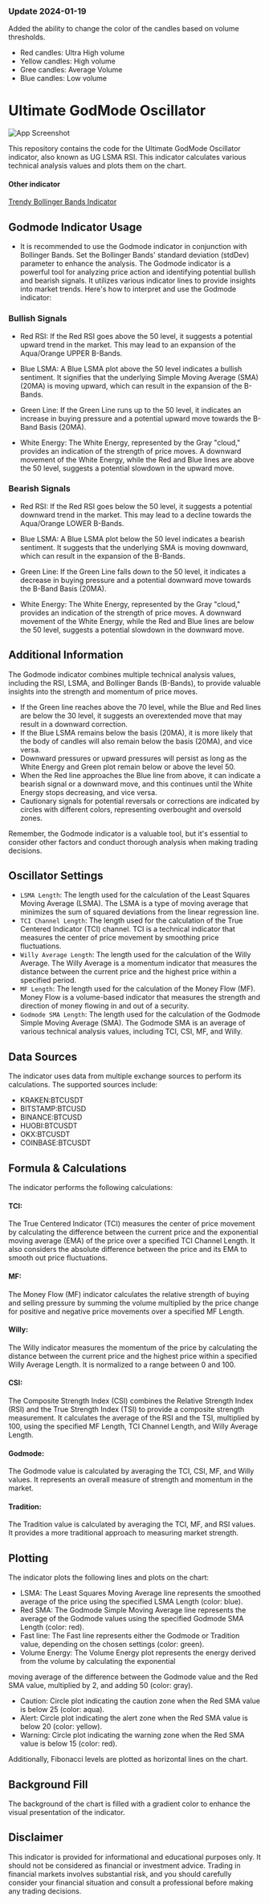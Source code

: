 ### Update 2024-01-19
Added the ability to change the color of the candles based on volume thresholds.
- Red candles: Ultra High volume
- Yellow candles: High volume
- Gree candles: Average Volume
- Blue candles: Low volume

 
# Ultimate GodMode Oscillator

![App Screenshot](https://github.com/rzgarespo/Ultimate-Godmode-Oscillator/blob/main/GodMode-BTC_2023-05-21_16-20-11.png)

This repository contains the code for the Ultimate GodMode Oscillator indicator, also known as UG LSMA RSI. This indicator calculates various technical analysis values and plots them on the chart.
#### Other indicator

[Trendy Bollinger Bands Indicator](https://github.com/rzgarespo/trendyBollingerBands)

## Godmode Indicator Usage
- It is recommended to use the Godmode indicator in conjunction with Bollinger Bands. Set the Bollinger Bands' standard deviation (stdDev) parameter to enhance the analysis.
The Godmode indicator is a powerful tool for analyzing price action and identifying potential bullish and bearish signals. It utilizes various indicator lines to provide insights into market trends. Here's how to interpret and use the Godmode indicator:

### Bullish Signals
- Red RSI: If the Red RSI goes above the 50 level, it suggests a potential upward trend in the market. This may lead to an expansion of the Aqua/Orange UPPER B-Bands.

- Blue LSMA: A Blue LSMA plot above the 50 level indicates a bullish sentiment. It signifies that the underlying Simple Moving Average (SMA) (20MA) is moving upward, which can result in the expansion of the B-Bands.

- Green Line: If the Green Line runs up to the 50 level, it indicates an increase in buying pressure and a potential upward move towards the B-Band Basis (20MA).

- White Energy: The White Energy, represented by the Gray "cloud," provides an indication of the strength of price moves. A downward movement of the White Energy, while the Red and Blue lines are above the 50 level, suggests a potential slowdown in the upward move.

### Bearish Signals
- Red RSI: If the Red RSI goes below the 50 level, it suggests a potential downward trend in the market. This may lead to a decline towards the Aqua/Orange LOWER B-Bands.

- Blue LSMA: A Blue LSMA plot below the 50 level indicates a bearish sentiment. It suggests that the underlying SMA is moving downward, which can result in the expansion of the B-Bands.

- Green Line: If the Green Line falls down to the 50 level, it indicates a decrease in buying pressure and a potential downward move towards the B-Band Basis (20MA).

- White Energy: The White Energy, represented by the Gray "cloud," provides an indication of the strength of price moves. A downward movement of the White Energy, while the Red and Blue lines are below the 50 level, suggests a potential slowdown in the downward move.

## Additional Information
The Godmode indicator combines multiple technical analysis values, including the RSI, LSMA, and Bollinger Bands (B-Bands), to provide valuable insights into the strength and momentum of price moves.

- If the Green line reaches above the 70 level, while the Blue and Red lines are below the 30 level, it suggests an overextended move that may result in a downward correction.
- If the Blue LSMA remains below the basis (20MA), it is more likely that the body of candles will also remain below the basis (20MA), and vice versa.
- Downward pressures or upward pressures will persist as long as the White Energy and Green plot remain below or above the level 50.
- When the Red line approaches the Blue line from above, it can indicate a bearish signal or a downward move, and this continues until the White Energy stops decreasing, and vice versa.
- Cautionary signals for potential reversals or corrections are indicated by circles with different colors, representing overbought and oversold zones.

Remember, the Godmode indicator is a valuable tool, but it's essential to consider other factors and conduct thorough analysis when making trading decisions.

## Oscillator Settings

- `LSMA Length`: The length used for the calculation of the Least Squares Moving Average (LSMA). The LSMA is a type of moving average that minimizes the sum of squared deviations from the linear regression line.
- `TCI Channel Length`: The length used for the calculation of the True Centered Indicator (TCI) channel. TCI is a technical indicator that measures the center of price movement by smoothing price fluctuations.
- `Willy Average Length`: The length used for the calculation of the Willy Average. The Willy Average is a momentum indicator that measures the distance between the current price and the highest price within a specified period.
- `MF Length`: The length used for the calculation of the Money Flow (MF). Money Flow is a volume-based indicator that measures the strength and direction of money flowing in and out of a security.
- `Godmode SMA Length`: The length used for the calculation of the Godmode Simple Moving Average (SMA). The Godmode SMA is an average of various technical analysis values, including TCI, CSI, MF, and Willy.

## Data Sources

The indicator uses data from multiple exchange sources to perform its calculations. The supported sources include:

- KRAKEN:BTCUSDT
- BITSTAMP:BTCUSD
- BINANCE:BTCUSD
- HUOBI:BTCUSDT
- OKX:BTCUSDT
- COINBASE:BTCUSDT

## Formula & Calculations

The indicator performs the following calculations:

#### TCI: 
The True Centered Indicator (TCI) measures the center of price movement by calculating the difference between the current price and the exponential moving average (EMA) of the price over a specified TCI Channel Length. It also considers the absolute difference between the price and its EMA to smooth out price fluctuations.
#### MF: 
The Money Flow (MF) indicator calculates the relative strength of buying and selling pressure by summing the volume multiplied by the price change for positive and negative price movements over a specified MF Length.
#### Willy: 
The Willy indicator measures the momentum of the price by calculating the distance between the current price and the highest price within a specified Willy Average Length. It is normalized to a range between 0 and 100.
#### CSI: 
The Composite Strength Index (CSI) combines the Relative Strength Index (RSI) and the True Strength Index (TSI) to provide a composite strength measurement. It calculates the average of the RSI and the TSI, multiplied by 100, using the specified MF Length, TCI Channel Length, and Willy Average Length.
#### Godmode: 
The Godmode value is calculated by averaging the TCI, CSI, MF, and Willy values. It represents an overall measure of strength and momentum in the market.
#### Tradition: 
The Tradition value is calculated by averaging the TCI, MF, and RSI values. It provides a more traditional approach to measuring market strength.

## Plotting

The indicator plots the following lines and plots on the chart:

- LSMA: The Least Squares Moving Average line represents the smoothed average of the price using the specified LSMA Length (color: blue).
- Red SMA: The Godmode Simple Moving Average line represents the average of the Godmode values using the specified Godmode SMA Length (color: red).
- Fast line: The Fast line represents either the Godmode or Tradition value, depending on the chosen settings (color: green).
- Volume Energy: The Volume Energy plot represents the energy derived from the volume by calculating the exponential

 moving average of the difference between the Godmode value and the Red SMA value, multiplied by 2, and adding 50 (color: gray).
- Caution: Circle plot indicating the caution zone when the Red SMA value is below 25 (color: aqua).
- Alert: Circle plot indicating the alert zone when the Red SMA value is below 20 (color: yellow).
- Warning: Circle plot indicating the warning zone when the Red SMA value is below 15 (color: red).

Additionally, Fibonacci levels are plotted as horizontal lines on the chart.

## Background Fill

The background of the chart is filled with a gradient color to enhance the visual presentation of the indicator.

## Disclaimer
This indicator is provided for informational and educational purposes only. It should not be considered as financial or investment advice. Trading in financial markets involves substantial risk, and you should carefully consider your financial situation and consult a professional before making any trading decisions.




